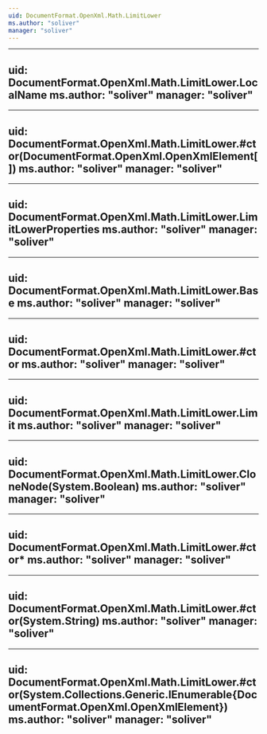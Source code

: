 ```yaml
---
uid: DocumentFormat.OpenXml.Math.LimitLower
ms.author: "soliver"
manager: "soliver"
---
```


---
uid: DocumentFormat.OpenXml.Math.LimitLower.LocalName
ms.author: "soliver"
manager: "soliver"
---

---
uid: DocumentFormat.OpenXml.Math.LimitLower.#ctor(DocumentFormat.OpenXml.OpenXmlElement[])
ms.author: "soliver"
manager: "soliver"
---

---
uid: DocumentFormat.OpenXml.Math.LimitLower.LimitLowerProperties
ms.author: "soliver"
manager: "soliver"
---

---
uid: DocumentFormat.OpenXml.Math.LimitLower.Base
ms.author: "soliver"
manager: "soliver"
---

---
uid: DocumentFormat.OpenXml.Math.LimitLower.#ctor
ms.author: "soliver"
manager: "soliver"
---

---
uid: DocumentFormat.OpenXml.Math.LimitLower.Limit
ms.author: "soliver"
manager: "soliver"
---

---
uid: DocumentFormat.OpenXml.Math.LimitLower.CloneNode(System.Boolean)
ms.author: "soliver"
manager: "soliver"
---

---
uid: DocumentFormat.OpenXml.Math.LimitLower.#ctor*
ms.author: "soliver"
manager: "soliver"
---

---
uid: DocumentFormat.OpenXml.Math.LimitLower.#ctor(System.String)
ms.author: "soliver"
manager: "soliver"
---

---
uid: DocumentFormat.OpenXml.Math.LimitLower.#ctor(System.Collections.Generic.IEnumerable{DocumentFormat.OpenXml.OpenXmlElement})
ms.author: "soliver"
manager: "soliver"
---
